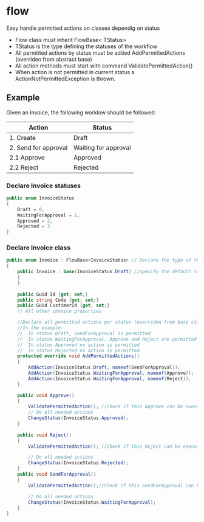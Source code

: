 # flow
Easy handle permitted actions on classes dependig on status

 - Flow class must inherit FlowBase< TStatus>
 - TStatus is the type defining the statuses of the workflow
 - All permitted actions by status must be added AddPermittedActions (overriden from abstract base)
 - All action methods must start with command ValidatePermittedAction()
 - When action is not permitted in current status a ActionNotPermittedException is thrown.

## Example
Given an Invoice, the following worklow should be followed: 

|Action| Status  |
|--|--|
|1. Create  | Draft  |
|2. Send for approval  | Waiting for approval  |
|2.1 Approve  | Approved  |
|2.2 Reject  | Rejected  |

### Declare Invoice statuses
```csharp
public enum InvoiceStatus
{
	Draft = 0,
    WaitingForApproval = 1,
    Approved = 2,
    Rejected = 3
}
```
### Declare Invoice class
```csharp
public enum Invoice : FlowBase<InvoiceStatus> // Declare the type of the Status
{
	public Invoice : base(InvoiceStatus.Draft) //specify the default status
	{
	}
	
	public Guid Id {get; set;}
	public string Code {get; set;}	
	public Guid CustimerId {get; set;}	
	// All other invoice properties

	//Declare all permitted actions per status (overriden from base class)
	//In the example:
	//	In status Draft, SendForApproval is permitted
	//	In status WaitingForApproval, Approve and Reject are permitted
	//	In status Approved no action is permitted
	//	In status Rejected no action is permitted
	protected override void AddPermittedActions()
	{
		AddAction(InvoiceStatus.Draft, nameof(SendForApproval));
        AddAction(InvoiceStatus.WaitingForApproval, nameof(Approve));
        AddAction(InvoiceStatus.WaitingForApproval, nameof(Reject));	
	}

	public void Approve()
	{
		ValidatePermittedAction(); //Check if this Approve can be executed in the current status.
		// Do all needed actions 
		ChangeStatus(InvoiceStatus.Approved);
	}	
	
	public void Reject()
	{
		ValidatePermittedAction(); //Check if this Reject can be executed in the current status.

		// Do all needed actions 
		ChangeStatus(InvoiceStatus.Rejected);
	}	
	public void SendForApproval()
	{
		ValidatePermittedAction();//Check if this SendForApproval can be executed in the current status.

		// Do all needed actions 
		ChangeStatus(InvoiceStatus.WaitingForApproval);
	}	
}
```